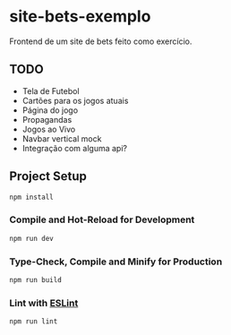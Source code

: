 # site-bets-exemplo

Frontend de um site de bets feito como exercício.

## TODO

- Tela de Futebol
- Cartões para os jogos atuais
- Página do jogo
- Propagandas
- Jogos ao Vivo
- Navbar vertical mock
- Integração com alguma api?

## Project Setup

```sh
npm install
```

### Compile and Hot-Reload for Development

```sh
npm run dev
```

### Type-Check, Compile and Minify for Production

```sh
npm run build
```

### Lint with [ESLint](https://eslint.org/)

```sh
npm run lint
```
